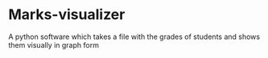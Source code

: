 # Marks-visualizer
A python software which takes a file with the grades of students and shows them visually in  graph form
